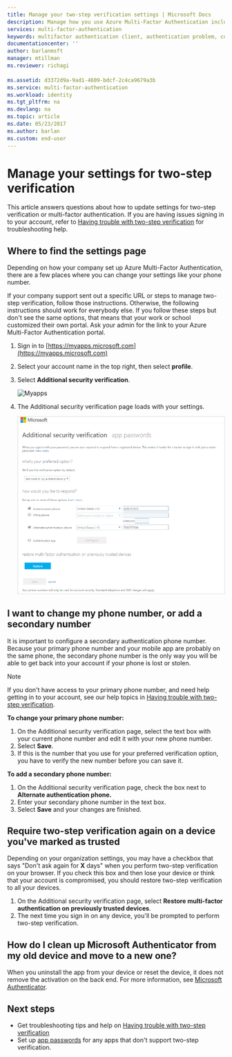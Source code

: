 ```yaml
---
title: Manage your two-step verification settings | Microsoft Docs
description: Manage how you use Azure Multi-Factor Authentication including changing your contact information or configuring your devices.
services: multi-factor-authentication
keywords: multifactor authentication client, authentication problem, correlation ID
documentationcenter: ''
author: barlanmsft
manager: mtillman
ms.reviewer: richagi

ms.assetid: d3372d9a-9ad1-4609-bdcf-2c4ca9679a3b
ms.service: multi-factor-authentication
ms.workload: identity
ms.tgt_pltfrm: na
ms.devlang: na
ms.topic: article
ms.date: 05/23/2017
ms.author: barlan
ms.custom: end-user
---
```

# Manage your settings for two-step verification
This article answers questions about how to update settings for two-step verification or multi-factor authentication. If you are having issues signing in to your account, refer to [Having trouble with two-step verification](multi-factor-authentication-end-user-troubleshoot.md) for troubleshooting help.

## Where to find the settings page
Depending on how your company set up Azure Multi-Factor Authentication, there are a few places where you can change your settings like your phone number.

If your company support sent out a specific URL or steps to manage two-step verification, follow those instructions. Otherwise, the following instructions should work for everybody else. If you follow these steps but don't see the same options, that means that your work or school customized their own portal. Ask your admin for the link to your Azure Multi-Factor Authentication portal.

1. Sign in to [https://myapps.microsoft.com](https://myapps.microsoft.com)  
2. Select your account name in the top right, then select **profile**.  
3. Select **Additional security verification**.  

    ![Myapps](./media/multi-factor-authentication-end-user-manage/myapps1.png)
4. The Additional security verification page loads with your settings.

    ![Proofup](./media/multi-factor-authentication-end-user-manage/proofup.png)

## I want to change my phone number, or add a secondary number
It is important to configure a secondary authentication phone number.  Because your primary phone number and your mobile app are probably on the same phone, the secondary phone number is the only way you will be able to get back into your account if your phone is lost or stolen.

> [!NOTE]
> If you don't have access to your primary phone number, and need help getting in to your account, see our help topics in [Having trouble with two-step verification](multi-factor-authentication-end-user-troubleshoot.md).  

**To change your primary phone number:**  

1. On the Additional security verification page, select the text box with your current phone number and edit it with your new phone number.  
2. Select **Save**.  
3. If this is the number that you use for your preferred verification option, you have to verify the new number before you can save it.  

**To add a secondary phone number:**  

1. On the Additional security verification page, check the box next to **Alternate authentication phone.**  
2. Enter your secondary phone number in the text box.  
3. Select **Save** and your changes are finished.  

## Require two-step verification again on a device you've marked as trusted

Depending on your organization settings, you may have a checkbox that says "Don't ask again for **X** days" when you perform two-step verification on your browser. If you check this box and then lose your device or think that your account is compromised, you should restore two-step verification to all your devices.

1. On the Additional security verification page, select **Restore multi-factor authentication on previously trusted devices**.
2. The next time you sign in on any device, you'll be prompted to perform two-step verification.

## How do I clean up Microsoft Authenticator from my old device and move to a new one?
When you uninstall the app from your device or reset the device, it does not remove the activation on the back end. For more information, see [Microsoft Authenticator](microsoft-authenticator-app-how-to.md).

## Next steps
* Get troubleshooting tips and help on [Having trouble with two-step verification](multi-factor-authentication-end-user-troubleshoot.md)
* Set up [app passwords](multi-factor-authentication-end-user-app-passwords.md) for any apps that don't support two-step verification.
